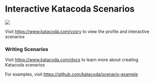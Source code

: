 # Interactive Katacoda Scenarios

[![](http://shields.katacoda.com/katacoda/vzsry/count.svg)](https://www.katacoda.com/vzsry "Get your profile on Katacoda.com")

Visit https://www.katacoda.com/vzsry to view the profile and interactive scenarios

### Writing Scenarios
Visit https://www.katacoda.com/docs to learn more about creating Katacoda scenarios

For examples, visit https://github.com/katacoda/scenario-example
